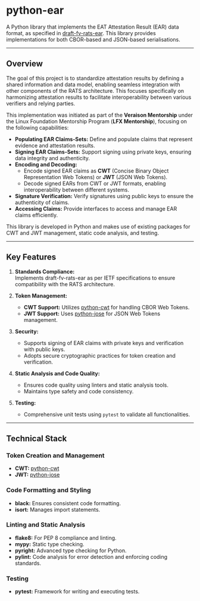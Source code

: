 # **python-ear**

A Python library that implements the EAT Attestation Result (EAR) data format, as specified in [draft-fv-rats-ear](https://datatracker.ietf.org/doc/draft-fv-rats-ear/). This library provides implementations for both CBOR-based and JSON-based serialisations.

---

## **Overview**

The goal of this project is to standardize attestation results by defining a shared information and data model, enabling seamless integration with other components of the RATS architecture. This focuses specifically on harmonizing attestation results to facilitate interoperability between various verifiers and relying parties.

This implementation was initiated as part of the **Veraison Mentorship** under the Linux Foundation Mentorship Program (**LFX Mentorship**), focusing on the following capabilities:

- **Populating EAR Claims-Sets:** Define and populate claims that represent evidence and attestation results.
- **Signing EAR Claims-Sets:** Support signing using private keys, ensuring data integrity and authenticity.
- **Encoding and Decoding:**  
  - Encode signed EAR claims as **CWT** (Concise Binary Object Representation Web Tokens) or **JWT** (JSON Web Tokens).  
  - Decode signed EARs from CWT or JWT formats, enabling interoperability between different systems.
- **Signature Verification:** Verify signatures using public keys to ensure the authenticity of claims.
- **Accessing Claims:** Provide interfaces to access and manage EAR claims efficiently.

This library is developed in Python and makes use of existing packages for CWT and JWT management, static code analysis, and testing.

---

## **Key Features**

1. **Standards Compliance:**  
   Implements draft-fv-rats-ear as per IETF specifications to ensure compatibility with the RATS architecture.

2. **Token Management:**  
   - **CWT Support:** Utilizes [python-cwt](https://python-cwt.readthedocs.io/en/stable/) for handling CBOR Web Tokens.  
   - **JWT Support:** Uses [python-jose](https://pypi.org/project/python-jose/) for JSON Web Tokens management.

3. **Security:**  
   - Supports signing of EAR claims with private keys and verification with public keys.  
   - Adopts secure cryptographic practices for token creation and verification.

4. **Static Analysis and Code Quality:**  
   - Ensures code quality using linters and static analysis tools.  
   - Maintains type safety and code consistency.

5. **Testing:**  
   - Comprehensive unit tests using `pytest` to validate all functionalities.

---

## **Technical Stack**

### **Token Creation and Management**

- **CWT:** [python-cwt](https://python-cwt.readthedocs.io/en/stable/)  
- **JWT:** [python-jose](https://pypi.org/project/python-jose/)

### **Code Formatting and Styling**

- **black:** Ensures consistent code formatting.  
- **isort:** Manages import statements.  

### **Linting and Static Analysis**

- **flake8:** For PEP 8 compliance and linting.  
- **mypy:** Static type checking.  
- **pyright:** Advanced type checking for Python.  
- **pylint:** Code analysis for error detection and enforcing coding standards.  

### **Testing**

- **pytest:** Framework for writing and executing tests.